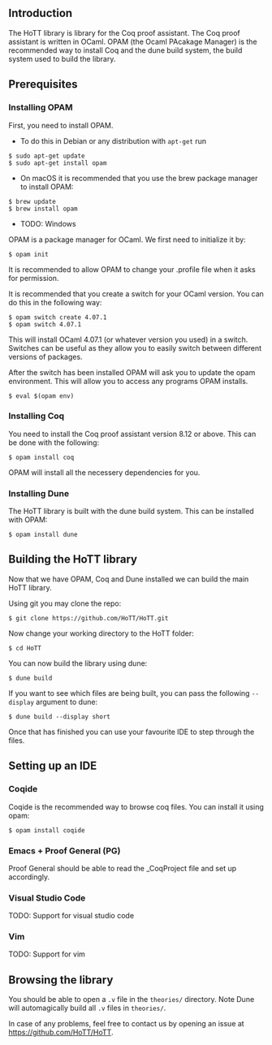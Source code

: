 ## Introduction

The HoTT library is library for the Coq proof assistant<!-- TODO: link -->. The
Coq proof assistant is written in OCaml<!-- TODO: link -->. OPAM (the Ocaml
PAcakage Manager) is the recommended way to install Coq and the dune build
system<!-- TODO: Link here! -->, the build system used to build the library.


## Prerequisites

### Installing OPAM

First, you need to install OPAM.

* To do this in Debian or any distribution with `apt-get` run
```shell
$ sudo apt-get update
$ sudo apt-get install opam
```
* On macOS it is recommended that you use the brew package manager to install OPAM:
```shell
$ brew update
$ brew install opam
```
* TODO: Windows

OPAM is a package manager for OCaml. We first need to initialize it by:
```shell
$ opam init
```
It is recommended to allow OPAM to change your .profile file when it
asks for permission.

It is recommended that you create a switch for your OCaml version. You can do
this in the following way:
```shell
$ opam switch create 4.07.1
$ opam switch 4.07.1
```
This will install OCaml 4.07.1 (or whatever version you used) in a
switch. Switches can be useful as they allow you to easily switch between
different versions of packages.

After the switch has been installed OPAM will ask you to update the opam
environment. This will allow you to access any programs OPAM installs.
```shell
$ eval $(opam env)
```

### Installing Coq

You need to install the Coq proof assistant version 8.12 or above. This can be
done with the following:
```shell
$ opam install coq
```
OPAM will install all the necessery dependencies for you.

### Installing Dune

The HoTT library is built with the dune build system. This can be installed with
OPAM:
```shell
$ opam install dune 
```

## Building the HoTT library

Now that we have OPAM, Coq and Dune installed we can build the main HoTT
library.

Using git you may clone the repo:
```shell
$ git clone https://github.com/HoTT/HoTT.git
```

Now change your working directory to the HoTT folder:
```shell
$ cd HoTT
```

You can now build the library using dune:
```shell
$ dune build
```

If you want to see which files are being built, you can pass the following `--display`
argument to dune:
```shell
$ dune build --display short
```

Once that has finished you can use your favourite IDE to step through the
files. 

## Setting up an IDE

### Coqide

Coqide is the recommended way to browse coq files. You can install it using
opam:
```shell
$ opam install coqide
```

### Emacs + Proof General (PG)

Proof General should be able to read the _CoqProject file and set up
accordingly.

### Visual Studio Code

TODO: Support for visual studio code

### Vim

TODO: Support for vim

## Browsing the library

You should be able to open a `.v` file in the `theories/`
directory. Note Dune will automagically build all `.v` files in `theories/`.


In case of any problems, feel free to contact us by opening an issue at
https://github.com/HoTT/HoTT.
